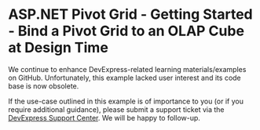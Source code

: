 
# ASP.NET Pivot Grid - Getting Started - Bind a Pivot Grid to an OLAP Cube at Design Time

We continue to enhance DevExpress-related learning materials/examples on GitHub. Unfortunately, this example lacked user interest and its code base is now obsolete.

If the use-case outlined in this example is of importance to you (or if you require additional guidance), please submit a support ticket via the [DevExpress Support Center](https://supportcenter.devexpress.com/ticket/create?followUpTo=T540972). We will be happy to follow-up.
